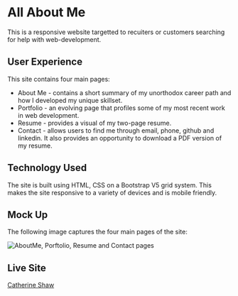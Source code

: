 # All About Me

This is a responsive website targetted to recuiters or customers searching for help with web-development.

## User Experience

This site contains four main pages:
* About Me - contains a short summary of my unorthodox career path and how I developed my unique skillset.
* Portfolio - an evolving page that profiles some of my most recent work in web development.
* Resume - provides a visual of my two-page resume.
* Contact - allows users to find me through email, phone, github and linkedin. It also provides an opportunity to download a PDF version of my resume. 

## Technology Used
The site is built using HTML, CSS on a Bootstrap V5 grid system. This makes the site responsive to a variety of devices and is mobile friendly. 

## Mock Up
The following image captures the four main pages of the site: 

![AboutMe, Porftolio, Resume and Contact pages](https://github.com/catherinebshaw/homework02/blob/master/assets/AboutMe%20ScrShot.png)

## Live Site

[Catherine Shaw](https://catherinebshaw.github.io/homework02/)
 




